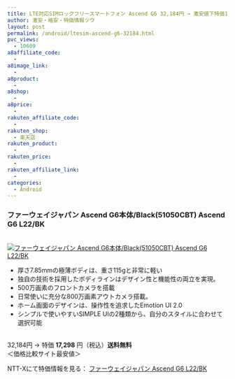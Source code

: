 ```yaml
---
title: LTE対応SIMロックフリースマートフォン Ascend G6 32,184円 → 激安値下特価17,298円！送料無料！
author: 激安・格安・特価情報ツウ
layout: post
permalink: /android/ltesim-ascend-g6-32184.html
pvc_views:
  - 10609
a8affiliate_code:
  - 
a8image_link:
  - 
a8product:
  - 
a8shop:
  - 
a8price:
  - 
rakuten_affiliate_code:
  - 
rakuten_shop:
  - 楽天店
rakuten_product:
  - 
rakuten_price:
  - 
rakuten_affiliate_link:
  - 
categories:
  - Android
---
```

### ファーウェイジャパン Ascend G6本体/Black(51050CBT) Ascend G6 L22/BK

<div class="img-bg2 img_L">
  <a href="http://px.a8.net/svt/ejp?a8mat=ZYP6S+8IMA3E+S1Q+BWGDT&#038;a8ejpredirect=http://nttxstore.jp/_II_HU14741865" target="_blank"><br /> <img border="0" alt="ファーウェイジャパン Ascend G6本体/Black(51050CBT) Ascend G6 L22/BK" src="http://i2.wp.com/image.nttxstore.jp/l2_images/H/HU/HU14741865.jpg?w=120" data-recalc-dims="1" /></a>
</div>

<!--more-->

  * 厚さ7.85mmの極薄ボディは、重さ115gと非常に軽い
  * 独自の技術を採用したボディラインはデザイン性と機能性の両立を実現。
  * 500万画素のフロントカメラを搭載
  * 日常使いに充分な800万画素アウトカメラ搭載。
  * ホーム画面のデザインは、操作性を追求したEmotion UI 2.0
  * シンプルで使いやすいSIMPLE UIの2種類から、自分のスタイルに合わせて選択可能

<br clear="all" />32,184円 → 特価 <span class="tokka-price"><strong>17,298</strong></span> 円（税込）**送料無料**  
＜価格比較サイト最安値＞  
  
NTT-Xにて特価情報を見る： <span class="fs150p"><a href="http://px.a8.net/svt/ejp?a8mat=ZYP6S+8IMA3E+S1Q+BWGDT&#038;a8ejpredirect=http://nttxstore.jp/_II_HU14741865" target="_blank">ファーウェイジャパン Ascend G6 L22/BK</a></span>